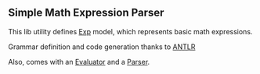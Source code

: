 ## Simple Math Expression Parser
This lib utility defines [Exp](https://github.com/drodobyte/exp/blob/master/src/main/kotlin/com/drodobyte/exp/model/Exp.kt) model, which represents basic math expressions.

Grammar definition and code generation thanks to [ANTLR](https://www.antlr.org/)

Also, comes with an [Evaluator](https://github.com/drodobyte/exp/blob/master/src/main/kotlin/com/drodobyte/exp/op/Evaluator.kt) and a [Parser](https://github.com/drodobyte/exp/blob/master/src/main/kotlin/com/drodobyte/exp/op/Parser.kt).
